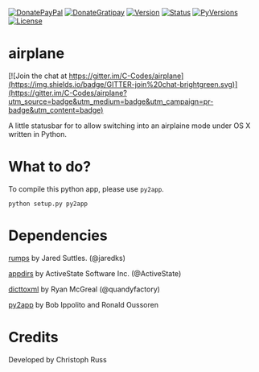 [![DonatePayPal](https://img.shields.io/badge/paypal-donate-blue.svg)](https://www.paypal.com/cgi-bin/webscr?cmd=_s-xclick&hosted_button_id=EYUGU5H2QCQVE)
[![DonateGratipay](https://img.shields.io/gratipay/chrisidefix.svg)](https://gratipay.com/chrisidefix/)
[![Version](https://img.shields.io/pypi/v/airplane.svg)](https://pypi.python.org/pypi/airplane)
[![Status](https://img.shields.io/pypi/status/airplane.svg)](https://pypi.python.org/pypi/airplane)
[![PyVersions](https://img.shields.io/pypi/pyversions/airplane.svg)](https://pypi.python.org/pypi/airplane)
[![License](https://img.shields.io/pypi/l/airplane.svg)](https://pypi.python.org/pypi/airplane)

# airplane

[![Join the chat at https://gitter.im/C-Codes/airplane](https://img.shields.io/badge/GITTER-join%20chat-brightgreen.svg)](https://gitter.im/C-Codes/airplane?utm_source=badge&utm_medium=badge&utm_campaign=pr-badge&utm_content=badge)

A little statusbar for to allow switching into an airplaine mode under OS X written in Python.

# What to do?
To compile this python app, please use `py2app`.

```
python setup.py py2app
```

# Dependencies
[rumps](https://github.com/jaredks/rumps) by Jared Suttles. (@jaredks)

[appdirs](https://github.com/ActiveState/appdirs) by ActiveState Software Inc. (@ActiveState)

[dicttoxml](https://github.com/quandyfactory/dicttoxml) by Ryan McGreal (@quandyfactory)

[py2app](http://pythonhosted.org/py2app/) by Bob Ippolito and Ronald Oussoren

# Credits
Developed by Christoph Russ
